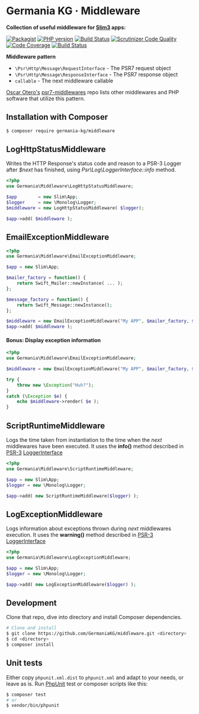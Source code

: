 # Germania KG · Middleware

**Collection of useful middleware for [Slim3](http://www.slimframework.com/docs/concepts/middleware.html) apps:**

[![Packagist](https://img.shields.io/packagist/v/germania-kg/middleware.svg?style=flat)](https://packagist.org/packages/germania-kg/middleware)
[![PHP version](https://img.shields.io/packagist/php-v/germania-kg/middleware.svg)](https://packagist.org/packages/germania-kg/middleware)
[![Build Status](https://img.shields.io/travis/GermaniaKG/Middleware.svg?label=Travis%20CI)](https://travis-ci.org/GermaniaKG/Middleware)
[![Scrutinizer Code Quality](https://scrutinizer-ci.com/g/GermaniaKG/Middleware/badges/quality-score.png?b=master)](https://scrutinizer-ci.com/g/GermaniaKG/Middleware/?branch=master)
[![Code Coverage](https://scrutinizer-ci.com/g/GermaniaKG/Middleware/badges/coverage.png?b=master)](https://scrutinizer-ci.com/g/GermaniaKG/Middleware/?branch=master)
[![Build Status](https://scrutinizer-ci.com/g/GermaniaKG/Middleware/badges/build.png?b=master)](https://scrutinizer-ci.com/g/GermaniaKG/Middleware/build-status/master)

**Middleware pattern**

- `\Psr\Http\Message\RequestInterface` - The PSR7 request object
- `\Psr\Http\Message\ResponseInterface` - The PSR7 response object
- `callable` - The next middleware callable

[Oscar Otero's](https://github.com/oscarotero) [psr7-middlewares](https://github.com/oscarotero/psr7-middlewares) repo lists other middlewares and PHP software that utilize this pattern.


## Installation with Composer

```bash
$ composer require germania-kg/middleware
```

## LogHttpStatusMiddleware

Writes the HTTP Response's status code and reason to a PSR-3 Logger after *$next* has finished, using *Psr\Log\LoggerInterface::info* method.

```php
<?php
use Germania\Middleware\LogHttpStatusMiddleware;

$app        = new Slim\App;
$logger     = new \Monolog\Logger;
$middleware = new LogHttpStatusMiddleware( $logger);

$app->add( $middleware );
```



## EmailExceptionMiddleware

```php
<?php
use Germania\Middleware\EmailExceptionMiddleware;

$app = new Slim\App;

$mailer_factory = function() {
	return Swift_Mailer::newInstance( ... );
};

$message_factory = function() {
	return Swift_Message::newInstance();
};

$middleware = new EmailExceptionMiddleware("My APP", $mailer_factory, $message_factory);
$app->add( $middleware );
```

#### Bonus: Display exception information 

```php
<?php
use Germania\Middleware\EmailExceptionMiddleware;

$middleware = new EmailExceptionMiddleware("My APP", $mailer_factory, $message_factory);

try {
	throw new \Exception("Huh?");
}
catch (\Exception $e) {
	echo $middleware->render( $e );
}
```






## ScriptRuntimeMiddleware

Logs the time taken from instantiation to the time when the _next_ middlewares have been executed. It uses the **info()** method described in [PSR-3](https://github.com/php-fig/fig-standards/blob/master/accepted/PSR-3-logger-interface.md) [LoggerInterface](https://github.com/php-fig/fig-standards/blob/master/accepted/PSR-3-logger-interface.md#3-psrlogloggerinterface) 


```php
<?php
use Germania\Middleware\ScriptRuntimeMiddleware;

$app = new Slim\App;
$logger = new \Monolog\Logger;

$app->add( new ScriptRuntimeMiddleware($logger) );
```



## LogExceptionMiddleware


Logs information about exceptions thrown during _next_ middlewares execution. It uses the **warning()** method described in [PSR-3](https://github.com/php-fig/fig-standards/blob/master/accepted/PSR-3-logger-interface.md) [LoggerInterface](https://github.com/php-fig/fig-standards/blob/master/accepted/PSR-3-logger-interface.md#3-psrlogloggerinterface) 

```php
<?php
use Germania\Middleware\LogExceptionMiddleware;

$app = new Slim\App;
$logger = new \Monolog\Logger;

$app->add( new LogExceptionMiddleware($logger) );
```



## Development

Clone that repo, dive into directory and install Composer dependencies.

```bash
# Clone and install
$ git clone https://github.com/GermaniaKG/middleware.git <directory>
$ cd <directory>
$ composer install
```

## Unit tests

Either copy `phpunit.xml.dist` to `phpunit.xml` and adapt to your needs, or leave as is. Run [PhpUnit](https://phpunit.de/) test or composer scripts like this:

```bash
$ composer test
# or
$ vendor/bin/phpunit
```
